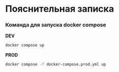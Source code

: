# Пояснительная записка

### Команда для запуска docker compose 
**DEV**
```bash
docker compose up
```
**PROD**
```bash
docker compose -f docker-compose.prod.yml up
```

